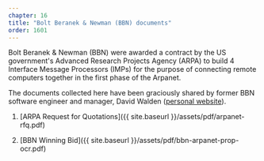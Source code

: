 ```yaml
---
chapter: 16
title: "Bolt Beranek & Newman (BBN) documents"
order: 1601
---
```


Bolt Beranek & Newman (BBN) were awarded a contract by the US government's Advanced Research Projects Agency (ARPA) to build 4 Interface Message Processors (IMPs) for the purpose of connecting remote computers together in the first phase of the Arpanet.

The documents collected here have been graciously shared by former BBN software engineer and manager, David Walden ([personal website](https://www.walden-family.com/dave/)).

1) [ARPA Request for Quotations]({{ site.baseurl }}/assets/pdf/arpanet-rfq.pdf)

2) [BBN Winning Bid]({{ site.baseurl }}/assets/pdf/bbn-arpanet-prop-ocr.pdf)
